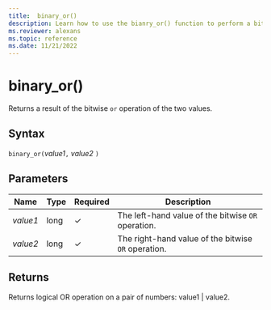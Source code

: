```yaml
---
title:  binary_or()
description: Learn how to use the bianry_or() function to perform a bitwise OR operation of the two values.
ms.reviewer: alexans
ms.topic: reference
ms.date: 11/21/2022
---
```

# binary_or()

Returns a result of the bitwise `or` operation of the two values.

## Syntax

`binary_or(`*value1*`,` *value2* `)`

## Parameters

| Name | Type | Required | Description |
|--|--|--|--|
| *value1* | long | &check; | The left-hand value of the bitwise `OR` operation. |
| *value2* | long | &check; | The right-hand value of the bitwise `OR` operation. |

## Returns

Returns logical OR operation on a pair of numbers: value1 | value2.
